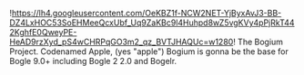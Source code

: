 !https://lh4.googleusercontent.com/OeKBZ1f-NCW2NET-YjByxAvJ3-BB-DZ4LxHOC53SoEHMeeQcxUbf_Uq9ZaKBc9l4Huhpd8wZ5vgKVy4pPjRkT442KghfE0QweyPE-HeAD9rzXyd_pS4wCHRPqGO3m2_qz_BVTJHAQUc=w1280!
    The Bogium Project. Codenamed Apple, (yes "apple")
Bogium is gonna be the base for Bogle 9.0+ including Bogle 2 2.0 and Bogelr.
